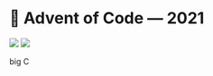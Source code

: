 # 🎄 Advent of Code — 2021
![](https://img.shields.io/badge/days%20completed-2-red) ![](https://img.shields.io/badge/stars%20⭐-4-yellow)

big C